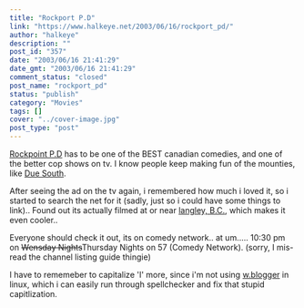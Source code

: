 ```yaml
---
title: "Rockport P.D"
link: "https://www.halkeye.net/2003/06/16/rockport_pd/"
author: "halkeye"
description: ""
post_id: "357"
date: "2003/06/16 21:41:29"
date_gmt: "2003/06/16 21:41:29"
comment_status: "closed"
post_name: "rockport_pd"
status: "publish"
category: "Movies"
tags: []
cover: "../cover-image.jpg"
post_type: "post"
---
```


[Rockpoint P.D](http://us.imdb.com/Title?0310516) has to be one of the BEST canadian comedies, and one of the better cop shows on tv. I know people keep making fun of the mounties, like [Due South](http://us.imdb.com/Title?0108756).

After seeing the ad on the tv again, i remembered how much i loved it, so i started to search the net for it (sadly, just so i could have some things to link).. Found out its actually filmed at or near [langley, B.C.](http://www.langleyadvance.com/011103/showtime/011103sh1.html), which makes it even cooler..

Everyone should check it out, its on comedy network.. at um..... 10:30 pm on <s>Wensday Nights</s>Thursday Nights on 57 (Comedy Network). (sorry, I mis-read the channel listing guide thingie)

I have to rememeber to capitalize 'I' more, since i'm not using [ w.blogger](http://www.wbloggar.com/index.php?itemid=155) in linux, which i can easily run through spellchecker and fix that stupid capitlization.
